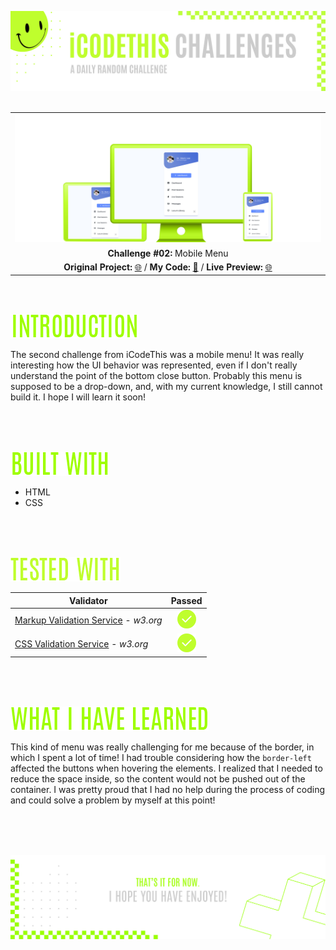 ![A pretty README header](./assets/Readme-files/Readme-Header.png)
<br />
<br />

|         |               
| :-------------:|
| ![Challenge #2](./assets/Readme-files/Readme-Mockup.png)  |
| **Challenge #02:** Mobile Menu   | 
| **Original Project:** [🌐](https://github.com/malunaridev/Challenges-iCodeThis/blob/master/1-social-login/assets/Readme-files/example.jpg?raw=true) / **My Code:** [📄](https://github.com/malunaridev/Challenges-iCodeThis/tree/master/2-mobile-menu) / **Live Preview:** [🌐](https://challenges-ict-2-mobile-menu.vercel.app/)  

<br />
<br />

![Introduction](./assets/Readme-files/Readme-Introduction.png)

The second challenge from iCodeThis was a mobile menu! It was really interesting how the UI behavior was represented, even if I don't really understand the point of the bottom close button. Probably this menu is supposed to be a drop-down, and, with my current knowledge, I still cannot build it. I hope I will learn it soon!

<br />
<br />
<br />

![Built with](./assets/Readme-files/Readme-Built-with.png)

- HTML
- CSS

<br />
<br />
<br />

![Built with](./assets/Readme-files/Readme-Tested-with.png)

|  Validator  | Passed |
| ------------- | :-------------: |
|[Markup Validation Service](https://validator.w3.org/) - <em>w3.org</em> | ![Done](./assets/Readme-files/Readme-Done.png)  |
|[CSS Validation Service](https://jigsaw.w3.org/css-validator/) - <em>w3.org</em> | ![Done](./assets/Readme-files/Readme-Done.png)  |

<br />
<br />
<br />

![What I have learned](./assets/Readme-files/Readme-What-I-have-learned.png)

This kind of menu was really challenging for me because of the border, in which I spent a lot of time! I had trouble considering how the <code>border-left</code> affected the buttons when hovering the elements. I realized that I needed to reduce the space inside, so the content would not be pushed out of the container. I was pretty proud that I had no help during the process of coding and could solve a problem by myself at this point!

<br />
<br />
<br />


![A pretty README footer](./assets/Readme-files/Readme-Footer.png)
